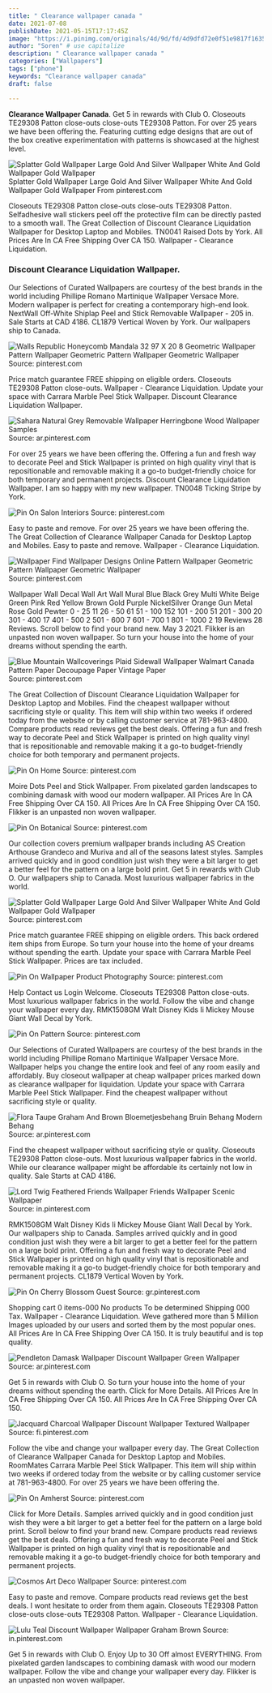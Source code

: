```yaml
---
title: " Clearance wallpaper canada "
date: 2021-07-08
publishDate: 2021-05-15T17:17:45Z
image: "https://i.pinimg.com/originals/4d/9d/fd/4d9dfd72e0f51e9817f163526dae7f65.jpg"
author: "Soren" # use capitalize
description: " Clearance wallpaper canada "
categories: ["Wallpapers"]
tags: ["phone"]
keywords: "Clearance wallpaper canada"
draft: false

---
```



**Clearance Wallpaper Canada**. Get 5 in rewards with Club O. Closeouts TE29308 Patton close-outs close-outs TE29308 Patton. For over 25 years we have been offering the. Featuring cutting edge designs that are out of the box creative experimentation with patterns is showcased at the highest level.

![Splatter Gold Wallpaper Large Gold And Silver Wallpaper White And Gold Wallpaper Gold Wallpaper](https://i.pinimg.com/564x/2b/b1/1d/2bb11d24ab1c76c933d25be296f88a6d.jpg "Splatter Gold Wallpaper Large Gold And Silver Wallpaper White And Gold Wallpaper Gold Wallpaper")
Splatter Gold Wallpaper Large Gold And Silver Wallpaper White And Gold Wallpaper Gold Wallpaper From pinterest.com


Closeouts TE29308 Patton close-outs close-outs TE29308 Patton. Selfadhesive wall stickers peel off the protective film can be directly pasted to a smooth wall. The Great Collection of Discount Clearance Liquidation Wallpaper for Desktop Laptop and Mobiles. TN0041 Raised Dots by York. All Prices Are In CA Free Shipping Over CA 150. Wallpaper - Clearance Liquidation.

### Discount Clearance Liquidation Wallpaper.

Our Selections of Curated Wallpapers are courtesy of the best brands in the world including Phillipe Romano Martinique Wallpaper Versace More. Modern wallpaper is perfect for creating a contemporary high-end look. NextWall Off-White Shiplap Peel and Stick Removable Wallpaper - 205 in. Sale Starts at CAD 4186. CL1879 Vertical Woven by York. Our wallpapers ship to Canada.


![Walls Republic Honeycomb Mandala 32 97 X 20 8 Geometric Wallpaper Pattern Wallpaper Geometric Pattern Wallpaper Geometric Wallpaper](https://i.pinimg.com/originals/e7/a4/61/e7a4614a5a0f37b6125adb71c21cc3d4.jpg "Walls Republic Honeycomb Mandala 32 97 X 20 8 Geometric Wallpaper Pattern Wallpaper Geometric Pattern Wallpaper Geometric Wallpaper")
Source: pinterest.com

Price match guarantee FREE shipping on eligible orders. Closeouts TE29308 Patton close-outs. Wallpaper - Clearance Liquidation. Update your space with Carrara Marble Peel Stick Wallpaper. Discount Clearance Liquidation Wallpaper.

![Sahara Natural Grey Removable Wallpaper Herringbone Wood Wallpaper Samples](https://i.pinimg.com/originals/c8/28/7c/c8287c637a1aed14b5c4d22416cab6ec.jpg "Sahara Natural Grey Removable Wallpaper Herringbone Wood Wallpaper Samples")
Source: ar.pinterest.com

For over 25 years we have been offering the. Offering a fun and fresh way to decorate Peel and Stick Wallpaper is printed on high quality vinyl that is repositionable and removable making it a go-to budget-friendly choice for both temporary and permanent projects. Discount Clearance Liquidation Wallpaper. I am so happy with my new wallpaper. TN0048 Ticking Stripe by York.

![Pin On Salon Interiors](https://i.pinimg.com/originals/af/80/14/af8014d01e4e7fa7f198945bacbe3c11.jpg "Pin On Salon Interiors")
Source: pinterest.com

Easy to paste and remove. For over 25 years we have been offering the. The Great Collection of Clearance Wallpaper Canada for Desktop Laptop and Mobiles. Easy to paste and remove. Wallpaper - Clearance Liquidation.

![Wallpaper Find Wallpaper Designs Online Pattern Wallpaper Geometric Pattern Wallpaper Geometric Wallpaper](https://i.pinimg.com/originals/56/e4/28/56e42871de818e34305935eec3fdebe2.jpg "Wallpaper Find Wallpaper Designs Online Pattern Wallpaper Geometric Pattern Wallpaper Geometric Wallpaper")
Source: pinterest.com

Wallpaper Wall Decal Wall Art Wall Mural Blue Black Grey Multi White Beige Green Pink Red Yellow Brown Gold Purple NickelSilver Orange Gun Metal Rose Gold Pewter 0 - 25 11 26 - 50 61 51 - 100 152 101 - 200 51 201 - 300 20 301 - 400 17 401 - 500 2 501 - 600 7 601 - 700 1 801 - 1000 2 19 Reviews 28 Reviews. Scroll below to find your brand new. May 3 2021. Flikker is an unpasted non woven wallpaper. So turn your house into the home of your dreams without spending the earth.

![Blue Mountain Wallcoverings Plaid Sidewall Wallpaper Walmart Canada Pattern Paper Decoupage Paper Vintage Paper](https://i.pinimg.com/originals/9e/cf/ef/9ecfef0d5f32745e2bbadb837a09364e.jpg "Blue Mountain Wallcoverings Plaid Sidewall Wallpaper Walmart Canada Pattern Paper Decoupage Paper Vintage Paper")
Source: pinterest.com

The Great Collection of Discount Clearance Liquidation Wallpaper for Desktop Laptop and Mobiles. Find the cheapest wallpaper without sacrificing style or quality. This item will ship within two weeks if ordered today from the website or by calling customer service at 781-963-4800. Compare products read reviews get the best deals. Offering a fun and fresh way to decorate Peel and Stick Wallpaper is printed on high quality vinyl that is repositionable and removable making it a go-to budget-friendly choice for both temporary and permanent projects.

![Pin On Home](https://i.pinimg.com/originals/1c/e3/ea/1ce3ea8324a8536d01150ed5bdbd8478.jpg "Pin On Home")
Source: pinterest.com

Moire Dots Peel and Stick Wallpaper. From pixelated garden landscapes to combining damask with wood our modern wallpaper. All Prices Are In CA Free Shipping Over CA 150. All Prices Are In CA Free Shipping Over CA 150. Flikker is an unpasted non woven wallpaper.

![Pin On Botanical](https://i.pinimg.com/originals/63/06/71/630671e2eb08f2e82aab0ee33be81d7b.jpg "Pin On Botanical")
Source: pinterest.com

Our collection covers premium wallpaper brands including AS Creation Arthouse Grandeco and Muriva and all of the seasons latest styles. Samples arrived quickly and in good condition just wish they were a bit larger to get a better feel for the pattern on a large bold print. Get 5 in rewards with Club O. Our wallpapers ship to Canada. Most luxurious wallpaper fabrics in the world.

![Splatter Gold Wallpaper Large Gold And Silver Wallpaper White And Gold Wallpaper Gold Wallpaper](https://i.pinimg.com/564x/2b/b1/1d/2bb11d24ab1c76c933d25be296f88a6d.jpg "Splatter Gold Wallpaper Large Gold And Silver Wallpaper White And Gold Wallpaper Gold Wallpaper")
Source: pinterest.com

Price match guarantee FREE shipping on eligible orders. This back ordered item ships from Europe. So turn your house into the home of your dreams without spending the earth. Update your space with Carrara Marble Peel Stick Wallpaper. Prices are tax included.

![Pin On Wallpaper Product Photography](https://i.pinimg.com/736x/a9/73/08/a9730822b4c36407e5db109b37937114.jpg "Pin On Wallpaper Product Photography")
Source: pinterest.com

Help Contact us Login Welcome. Closeouts TE29308 Patton close-outs. Most luxurious wallpaper fabrics in the world. Follow the vibe and change your wallpaper every day. RMK1508GM Walt Disney Kids Ii Mickey Mouse Giant Wall Decal by York.

![Pin On Pattern](https://i.pinimg.com/474x/f2/46/ea/f246eab9ad3d5d2568a7af696fb3fb9e.jpg "Pin On Pattern")
Source: pinterest.com

Our Selections of Curated Wallpapers are courtesy of the best brands in the world including Phillipe Romano Martinique Wallpaper Versace More. Wallpaper helps you change the entire look and feel of any room easily and affordably. Buy closeout wallpaper at cheap wallpaper prices marked down as clearance wallpaper for liquidation. Update your space with Carrara Marble Peel Stick Wallpaper. Find the cheapest wallpaper without sacrificing style or quality.

![Flora Taupe Graham And Brown Bloemetjesbehang Bruin Behang Modern Behang](https://i.pinimg.com/originals/7b/50/38/7b50389b441ea9ff80820591e77e0c46.jpg "Flora Taupe Graham And Brown Bloemetjesbehang Bruin Behang Modern Behang")
Source: ar.pinterest.com

Find the cheapest wallpaper without sacrificing style or quality. Closeouts TE29308 Patton close-outs. Most luxurious wallpaper fabrics in the world. While our clearance wallpaper might be affordable its certainly not low in quality. Sale Starts at CAD 4186.

![Lord Twig Feathered Friends Wallpaper Friends Wallpaper Scenic Wallpaper](https://i.pinimg.com/736x/8d/c8/c7/8dc8c7005ccedbb6e5cfeec9c443a399.jpg "Lord Twig Feathered Friends Wallpaper Friends Wallpaper Scenic Wallpaper")
Source: in.pinterest.com

RMK1508GM Walt Disney Kids Ii Mickey Mouse Giant Wall Decal by York. Our wallpapers ship to Canada. Samples arrived quickly and in good condition just wish they were a bit larger to get a better feel for the pattern on a large bold print. Offering a fun and fresh way to decorate Peel and Stick Wallpaper is printed on high quality vinyl that is repositionable and removable making it a go-to budget-friendly choice for both temporary and permanent projects. CL1879 Vertical Woven by York.

![Pin On Cherry Blossom Guest](https://i.pinimg.com/originals/ba/96/b4/ba96b4542f09e2a81ad5fe3f53e0fc3b.jpg "Pin On Cherry Blossom Guest")
Source: gr.pinterest.com

Shopping cart 0 items-000 No products To be determined Shipping 000 Tax. Wallpaper - Clearance Liquidation. Weve gathered more than 5 Million Images uploaded by our users and sorted them by the most popular ones. All Prices Are In CA Free Shipping Over CA 150. It is truly beautiful and is top quality.

![Pendleton Damask Wallpaper Discount Wallpaper Green Wallpaper](https://i.pinimg.com/originals/9c/c4/61/9cc461ad57f44071b133586352dd1af4.jpg "Pendleton Damask Wallpaper Discount Wallpaper Green Wallpaper")
Source: ar.pinterest.com

Get 5 in rewards with Club O. So turn your house into the home of your dreams without spending the earth. Click for More Details. All Prices Are In CA Free Shipping Over CA 150. All Prices Are In CA Free Shipping Over CA 150.

![Jacquard Charcoal Wallpaper Discount Wallpaper Textured Wallpaper](https://i.pinimg.com/originals/81/57/af/8157afc516254cdceca06e6ef9755103.jpg "Jacquard Charcoal Wallpaper Discount Wallpaper Textured Wallpaper")
Source: fi.pinterest.com

Follow the vibe and change your wallpaper every day. The Great Collection of Clearance Wallpaper Canada for Desktop Laptop and Mobiles. RoomMates Carrara Marble Peel Stick Wallpaper. This item will ship within two weeks if ordered today from the website or by calling customer service at 781-963-4800. For over 25 years we have been offering the.

![Pin On Amherst](https://i.pinimg.com/originals/b0/36/e1/b036e190b6730893d82d5b149c29d1aa.jpg "Pin On Amherst")
Source: pinterest.com

Click for More Details. Samples arrived quickly and in good condition just wish they were a bit larger to get a better feel for the pattern on a large bold print. Scroll below to find your brand new. Compare products read reviews get the best deals. Offering a fun and fresh way to decorate Peel and Stick Wallpaper is printed on high quality vinyl that is repositionable and removable making it a go-to budget-friendly choice for both temporary and permanent projects.

![Cosmos Art Deco Wallpaper](https://i.pinimg.com/originals/33/34/7b/33347be4f6aaf062b0ae0d77b3e4ac3e.jpg "Cosmos Art Deco Wallpaper")
Source: pinterest.com

Easy to paste and remove. Compare products read reviews get the best deals. I wont hesitate to order from them again. Closeouts TE29308 Patton close-outs close-outs TE29308 Patton. Wallpaper - Clearance Liquidation.

![Lulu Teal Discount Wallpaper Wallpaper Graham Brown](https://i.pinimg.com/originals/4d/9d/fd/4d9dfd72e0f51e9817f163526dae7f65.jpg "Lulu Teal Discount Wallpaper Wallpaper Graham Brown")
Source: in.pinterest.com

Get 5 in rewards with Club O. Enjoy Up to 30 Off almost EVERYTHING. From pixelated garden landscapes to combining damask with wood our modern wallpaper. Follow the vibe and change your wallpaper every day. Flikker is an unpasted non woven wallpaper.

